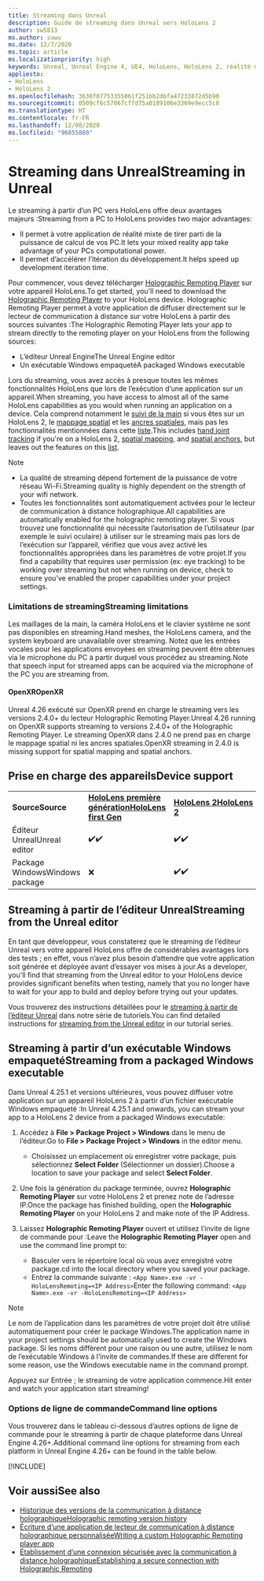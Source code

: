 ```yaml
---
title: Streaming dans Unreal
description: Guide de streaming dans Unreal vers HoloLens 2
author: sw5813
ms.author: suwu
ms.date: 12/7/2020
ms.topic: article
ms.localizationpriority: high
keywords: Unreal, Unreal Engine 4, UE4, HoloLens, HoloLens 2, réalité mixte, tutoriel, streaming, PC, application de communication à distance holographique, holographic remoting player, documentation, casque de réalité mixte, casque windows mixed reality, casque de réalité virtuelle
appliesto:
- HoloLens
- HoloLens 2
ms.openlocfilehash: 3638f07753355061f251bb2d6fa47233872d5b90
ms.sourcegitcommit: 0509cf6c57067cffd75a0189106e3369e9ecc5c8
ms.translationtype: HT
ms.contentlocale: fr-FR
ms.lasthandoff: 12/08/2020
ms.locfileid: "96855880"
---
```

# <a name="streaming-in-unreal"></a><span data-ttu-id="c2720-104">Streaming dans Unreal</span><span class="sxs-lookup"><span data-stu-id="c2720-104">Streaming in Unreal</span></span>

<span data-ttu-id="c2720-105">Le streaming à partir d’un PC vers HoloLens offre deux avantages majeurs :</span><span class="sxs-lookup"><span data-stu-id="c2720-105">Streaming from a PC to HoloLens provides two major advantages:</span></span> 
* <span data-ttu-id="c2720-106">Il permet à votre application de réalité mixte de tirer parti de la puissance de calcul de vos PC.</span><span class="sxs-lookup"><span data-stu-id="c2720-106">It lets your mixed reality app take advantage of your PCs computational power.</span></span> 
* <span data-ttu-id="c2720-107">Il permet d’accélérer l’itération du développement.</span><span class="sxs-lookup"><span data-stu-id="c2720-107">It helps speed up development iteration time.</span></span> 

<span data-ttu-id="c2720-108">Pour commencer, vous devez télécharger [Holographic Remoting Player](../platform-capabilities-and-apis/holographic-remoting-player.md) sur votre appareil HoloLens.</span><span class="sxs-lookup"><span data-stu-id="c2720-108">To get started, you'll need to download the [Holographic Remoting Player](../platform-capabilities-and-apis/holographic-remoting-player.md) to your HoloLens device.</span></span> <span data-ttu-id="c2720-109">Holographic Remoting Player permet à votre application de diffuser directement sur le lecteur de communication à distance sur votre HoloLens à partir des sources suivantes :</span><span class="sxs-lookup"><span data-stu-id="c2720-109">The Holographic Remoting Player lets your app to stream  directly to the remoting player on your HoloLens from the following sources:</span></span>

* <span data-ttu-id="c2720-110">L’éditeur Unreal Engine</span><span class="sxs-lookup"><span data-stu-id="c2720-110">The Unreal Engine editor</span></span>
* <span data-ttu-id="c2720-111">Un exécutable Windows empaqueté</span><span class="sxs-lookup"><span data-stu-id="c2720-111">A packaged Windows executable</span></span> 

<span data-ttu-id="c2720-112">Lors du streaming, vous avez accès à presque toutes les mêmes fonctionnalités HoloLens que lors de l’exécution d’une application sur un appareil.</span><span class="sxs-lookup"><span data-stu-id="c2720-112">When streaming, you have access to almost all of the same HoloLens capabilities as you would when running an application on a device.</span></span> <span data-ttu-id="c2720-113">Cela comprend notamment le [suivi de la main](unreal-hand-tracking.md) si vous êtes sur un HoloLens 2, le [mappage spatial](unreal-spatial-mapping.md) et les [ancres spatiales](unreal-spatial-anchors.md), mais pas les fonctionnalités mentionnées dans cette [liste](../platform-capabilities-and-apis/holographic-remoting-troubleshooting.md).</span><span class="sxs-lookup"><span data-stu-id="c2720-113">This includes [hand joint tracking](unreal-hand-tracking.md) if you're on a HoloLens 2, [spatial mapping](unreal-spatial-mapping.md), and [spatial anchors](unreal-spatial-anchors.md), but leaves out the features on this [list](../platform-capabilities-and-apis/holographic-remoting-troubleshooting.md).</span></span> 

> [!NOTE]
> * <span data-ttu-id="c2720-114">La qualité de streaming dépend fortement de la puissance de votre réseau Wi-Fi.</span><span class="sxs-lookup"><span data-stu-id="c2720-114">Streaming quality is highly dependent on the strength of your wifi network.</span></span>
> * <span data-ttu-id="c2720-115">Toutes les fonctionnalités sont automatiquement activées pour le lecteur de communication à distance holographique.</span><span class="sxs-lookup"><span data-stu-id="c2720-115">All capabilities are automatically enabled for the holographic remoting player.</span></span> <span data-ttu-id="c2720-116">Si vous trouvez une fonctionnalité qui nécessite l’autorisation de l’utilisateur (par exemple le suivi oculaire) à utiliser sur le streaming mais pas lors de l’exécution sur l’appareil, vérifiez que vous avez activé les fonctionnalités appropriées dans les paramètres de votre projet.</span><span class="sxs-lookup"><span data-stu-id="c2720-116">If you find a capability that requires user permission (ex: eye tracking) to be working over streaming but not when running on device, check to ensure you've enabled the proper capabilities under your project settings.</span></span>

### <a name="streaming-limitations"></a><span data-ttu-id="c2720-117">Limitations de streaming</span><span class="sxs-lookup"><span data-stu-id="c2720-117">Streaming limitations</span></span>

<span data-ttu-id="c2720-118">Les maillages de la main, la caméra HoloLens et le clavier système ne sont pas disponibles en streaming.</span><span class="sxs-lookup"><span data-stu-id="c2720-118">Hand meshes, the HoloLens camera, and the system keyboard are unavailable over streaming.</span></span> <span data-ttu-id="c2720-119">Notez que les entrées vocales pour les applications envoyées en streaming peuvent être obtenues via le microphone du PC à partir duquel vous procédez au streaming.</span><span class="sxs-lookup"><span data-stu-id="c2720-119">Note that speech input for streamed apps can be acquired via the microphone of the PC you are streaming from.</span></span>

#### <a name="openxr"></a><span data-ttu-id="c2720-120">OpenXR</span><span class="sxs-lookup"><span data-stu-id="c2720-120">OpenXR</span></span>

<span data-ttu-id="c2720-121">Unreal 4.26 exécuté sur OpenXR prend en charge le streaming vers les versions 2.4.0+ du lecteur Holographic Remoting Player.</span><span class="sxs-lookup"><span data-stu-id="c2720-121">Unreal 4.26 running on OpenXR supports streaming to versions 2.4.0+ of the Holographic Remoting Player.</span></span> <span data-ttu-id="c2720-122">Le streaming OpenXR dans 2.4.0 ne prend pas en charge le mappage spatial ni les ancres spatiales.</span><span class="sxs-lookup"><span data-stu-id="c2720-122">OpenXR streaming in 2.4.0 is missing support for spatial mapping and spatial anchors.</span></span> 

## <a name="device-support"></a><span data-ttu-id="c2720-123">Prise en charge des appareils</span><span class="sxs-lookup"><span data-stu-id="c2720-123">Device support</span></span>

<table>
    <colgroup>
    <col width="33%" />
    <col width="33%" />
    <col width="33%" />
    </colgroup>
    <tr>
        <td><span data-ttu-id="c2720-124"><strong>Source</strong></span><span class="sxs-lookup"><span data-stu-id="c2720-124"><strong>Source</strong></span></span></td>
        <td><span data-ttu-id="c2720-125"><a href="https://docs.microsoft.com/hololens/hololens1-hardware"><strong>HoloLens première génération</strong></a></span><span class="sxs-lookup"><span data-stu-id="c2720-125"><a href="https://docs.microsoft.com/hololens/hololens1-hardware"><strong>HoloLens first Gen</strong></a></span></span></td>
        <td><span data-ttu-id="c2720-126"><a href="https://www.microsoft.com/hololens/hardware"><strong>HoloLens 2</strong></a></span><span class="sxs-lookup"><span data-stu-id="c2720-126"><a href="https://www.microsoft.com/hololens/hardware"><strong>HoloLens 2</strong></a></span></span></td>
        <td><span data-ttu-id="c2720-127"><strong>Casques immersifs</strong></span><span class="sxs-lookup"><span data-stu-id="c2720-127"><strong>Immersive Headsets</strong></span></span></td>
    </tr>
     <tr>
        <td><span data-ttu-id="c2720-128">Éditeur Unreal</span><span class="sxs-lookup"><span data-stu-id="c2720-128">Unreal editor</span></span></td>
        <td><span data-ttu-id="c2720-129">✔️</span><span class="sxs-lookup"><span data-stu-id="c2720-129">✔️</span></span></td>
        <td><span data-ttu-id="c2720-130">✔️</span><span class="sxs-lookup"><span data-stu-id="c2720-130">✔️</span></span></td>
        <td>❌</td>
    </tr>
    <tr>
        <td><span data-ttu-id="c2720-131">Package Windows</span><span class="sxs-lookup"><span data-stu-id="c2720-131">Windows package</span></span></td>
        <td>❌</td>
        <td><span data-ttu-id="c2720-132">✔️</span><span class="sxs-lookup"><span data-stu-id="c2720-132">✔️</span></span></td>
        <td>❌</td>
    </tr>

</table>

## <a name="streaming-from-the-unreal-editor"></a><span data-ttu-id="c2720-133">Streaming à partir de l’éditeur Unreal</span><span class="sxs-lookup"><span data-stu-id="c2720-133">Streaming from the Unreal editor</span></span>

<span data-ttu-id="c2720-134">En tant que développeur, vous constaterez que le streaming de l’éditeur Unreal vers votre appareil HoloLens offre de considérables avantages lors des tests ; en effet, vous n’avez plus besoin d’attendre que votre application soit générée et déployée avant d’essayer vos mises à jour.</span><span class="sxs-lookup"><span data-stu-id="c2720-134">As a developer, you'll find that streaming from the Unreal editor to your HoloLens device provides significant benefits when testing, namely that you no longer have to wait for your app to build and deploy before trying out your updates.</span></span>

<span data-ttu-id="c2720-135">Vous trouverez des instructions détaillées pour le [streaming à partir de l’éditeur Unreal](tutorials/unreal-uxt-ch6.md#device-only-streaming) dans notre série de tutoriels.</span><span class="sxs-lookup"><span data-stu-id="c2720-135">You can find detailed instructions for [streaming from the Unreal editor](tutorials/unreal-uxt-ch6.md#device-only-streaming) in our tutorial series.</span></span>

## <a name="streaming-from-a-packaged-windows-executable"></a><span data-ttu-id="c2720-136">Streaming à partir d’un exécutable Windows empaqueté</span><span class="sxs-lookup"><span data-stu-id="c2720-136">Streaming from a packaged Windows executable</span></span>

<span data-ttu-id="c2720-137">Dans Unreal 4.25.1 et versions ultérieures, vous pouvez diffuser votre application sur un appareil HoloLens 2 à partir d’un fichier exécutable Windows empaqueté :</span><span class="sxs-lookup"><span data-stu-id="c2720-137">In Unreal 4.25.1 and onwards, you can stream your app to a HoloLens 2 device from a packaged Windows executable:</span></span> 

1. <span data-ttu-id="c2720-138">Accédez à **File > Package Project > Windows** dans le menu de l’éditeur.</span><span class="sxs-lookup"><span data-stu-id="c2720-138">Go to **File > Package Project > Windows** in the editor menu.</span></span> 
    * <span data-ttu-id="c2720-139">Choisissez un emplacement où enregistrer votre package, puis sélectionnez **Select Folder** (Sélectionner un dossier).</span><span class="sxs-lookup"><span data-stu-id="c2720-139">Choose a location to save your package and select **Select Folder**.</span></span>

2. <span data-ttu-id="c2720-140">Une fois la génération du package terminée, ouvrez **Holographic Remoting Player** sur votre HoloLens 2 et prenez note de l’adresse IP.</span><span class="sxs-lookup"><span data-stu-id="c2720-140">Once the package has finished building, open the **Holographic Remoting Player** on your HoloLens 2 and make note of the IP Address.</span></span> 
3. <span data-ttu-id="c2720-141">Laissez **Holographic Remoting Player** ouvert et utilisez l’invite de ligne de commande pour :</span><span class="sxs-lookup"><span data-stu-id="c2720-141">Leave the **Holographic Remoting Player** open and use the command line prompt to:</span></span> 
    * <span data-ttu-id="c2720-142">Basculer vers le répertoire local où vous avez enregistré votre package.</span><span class="sxs-lookup"><span data-stu-id="c2720-142">cd into the local directory where you saved your package.</span></span>
    * <span data-ttu-id="c2720-143">Entrez la commande suivante : `<App Name>.exe -vr -HoloLensRemoting=<IP Address>`</span><span class="sxs-lookup"><span data-stu-id="c2720-143">Enter the following command: `<App Name>.exe -vr -HoloLensRemoting=<IP Address>`</span></span>

> [!NOTE]
> <span data-ttu-id="c2720-144">Le nom de l’application dans les paramètres de votre projet doit être utilisé automatiquement pour créer le package Windows.</span><span class="sxs-lookup"><span data-stu-id="c2720-144">The application name in your project settings should be automatically used to create the Windows package.</span></span> <span data-ttu-id="c2720-145">Si les noms diffèrent pour une raison ou une autre, utilisez le nom de l’exécutable Windows à l’invite de commandes.</span><span class="sxs-lookup"><span data-stu-id="c2720-145">If these are different for some reason, use the Windows executable name in the command prompt.</span></span>

<span data-ttu-id="c2720-146">Appuyez sur Entrée ; le streaming de votre application commence.</span><span class="sxs-lookup"><span data-stu-id="c2720-146">Hit enter and watch your application start streaming!</span></span>

### <a name="command-line-options"></a><span data-ttu-id="c2720-147">Options de ligne de commande</span><span class="sxs-lookup"><span data-stu-id="c2720-147">Command line options</span></span>

<span data-ttu-id="c2720-148">Vous trouverez dans le tableau ci-dessous d’autres options de ligne de commande pour le streaming à partir de chaque plateforme dans Unreal Engine 4.26+.</span><span class="sxs-lookup"><span data-stu-id="c2720-148">Additional command line options for streaming from each platform in Unreal Engine 4.26+ can be found in the table below.</span></span> 

[!INCLUDE[](includes/tabs-streaming-args.md)]

## <a name="see-also"></a><span data-ttu-id="c2720-149">Voir aussi</span><span class="sxs-lookup"><span data-stu-id="c2720-149">See also</span></span>

* [<span data-ttu-id="c2720-150">Historique des versions de la communication à distance holographique</span><span class="sxs-lookup"><span data-stu-id="c2720-150">Holographic remoting version history</span></span>](../platform-capabilities-and-apis/holographic-remoting-version-history.md)
* [<span data-ttu-id="c2720-151">Écriture d’une application de lecteur de communication à distance holographique personnalisée</span><span class="sxs-lookup"><span data-stu-id="c2720-151">Writing a custom Holographic Remoting player app</span></span>](../platform-capabilities-and-apis/holographic-remoting-create-player.md)
* [<span data-ttu-id="c2720-152">Établissement d’une connexion sécurisée avec la communication à distance holographique</span><span class="sxs-lookup"><span data-stu-id="c2720-152">Establishing a secure connection with Holographic Remoting</span></span>](../platform-capabilities-and-apis/holographic-remoting-secure-connection.md)
